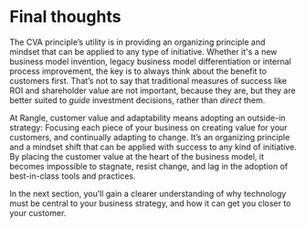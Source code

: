 # Final thoughts

The CVA principle’s utility is in providing an organizing principle and mindset that can be applied to any type of initiative. Whether it's a new business model invention, legacy business model differentiation or internal process improvement, the key is to always think about the benefit to customers first. That’s not to say that traditional measures of success like ROI and shareholder value are not important, because they are, but they are better suited to _guide_ investment decisions, rather than _direct_ them.

At Rangle, customer value and adaptability means adopting an outside-in strategy: Focusing each piece of your business on creating value for your customers, and continually adapting to change. It’s an organizing principle and a mindset shift that can be applied with success to any kind of initiative. By placing the customer value at the heart of the business model, it becomes impossible to stagnate, resist change, and lag in the adoption of best-in-class tools and practices.

In the next section, you’ll gain a clearer understanding of why technology must be central to your business strategy, and how it can get you closer to your customer.


